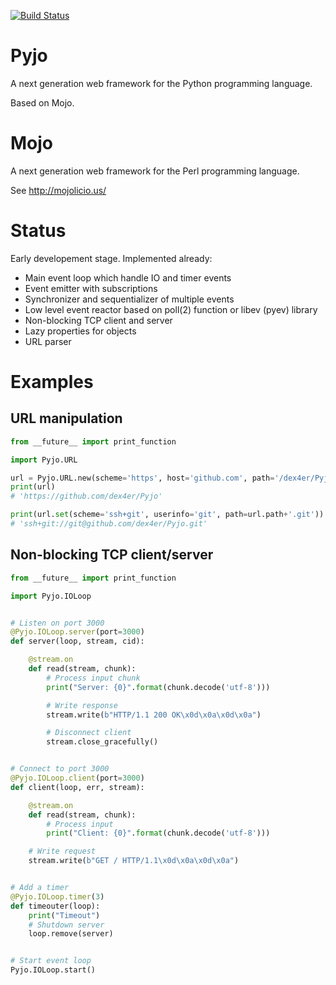[![Build Status](https://travis-ci.org/dex4er/Pyjo.png?branch=master)](https://travis-ci.org/dex4er/Pyjo)

Pyjo
====

A next generation web framework for the Python programming language.

Based on Mojo.


Mojo
====

A next generation web framework for the Perl programming language.

See http://mojolicio.us/


Status
======

Early developement stage. Implemented already:

  * Main event loop which handle IO and timer events
  * Event emitter with subscriptions
  * Synchronizer and sequentializer of multiple events
  * Low level event reactor based on poll(2) function or libev (pyev) library
  * Non-blocking TCP client and server
  * Lazy properties for objects
  * URL parser


Examples
========

URL manipulation
----------------

```python
from __future__ import print_function

import Pyjo.URL

url = Pyjo.URL.new(scheme='https', host='github.com', path='/dex4er/Pyjo')
print(url)
# 'https://github.com/dex4er/Pyjo'

print(url.set(scheme='ssh+git', userinfo='git', path=url.path+'.git'))
# 'ssh+git://git@github.com/dex4er/Pyjo.git'
```


Non-blocking TCP client/server
------------------------------

```python
from __future__ import print_function

import Pyjo.IOLoop


# Listen on port 3000
@Pyjo.IOLoop.server(port=3000)
def server(loop, stream, cid):

    @stream.on
    def read(stream, chunk):
        # Process input chunk
        print("Server: {0}".format(chunk.decode('utf-8')))

        # Write response
        stream.write(b"HTTP/1.1 200 OK\x0d\x0a\x0d\x0a")

        # Disconnect client
        stream.close_gracefully()


# Connect to port 3000
@Pyjo.IOLoop.client(port=3000)
def client(loop, err, stream):

    @stream.on
    def read(stream, chunk):
        # Process input
        print("Client: {0}".format(chunk.decode('utf-8')))

    # Write request
    stream.write(b"GET / HTTP/1.1\x0d\x0a\x0d\x0a")


# Add a timer
@Pyjo.IOLoop.timer(3)
def timeouter(loop):
    print("Timeout")
    # Shutdown server
    loop.remove(server)


# Start event loop
Pyjo.IOLoop.start()
```
